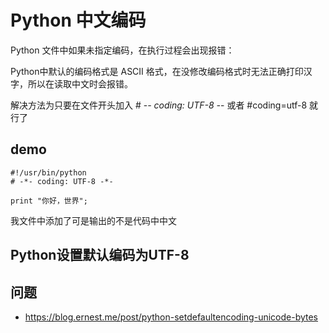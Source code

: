 # Python 中文编码

Python 文件中如果未指定编码，在执行过程会出现报错：

Python中默认的编码格式是 ASCII 格式，在没修改编码格式时无法正确打印汉字，所以在读取中文时会报错。

解决方法为只要在文件开头加入 # -*- coding: UTF-8 -*- 或者 #coding=utf-8 就行了


## demo

```
#!/usr/bin/python
# -*- coding: UTF-8 -*-
 
print "你好，世界";
```


我文件中添加了可是输出的不是代码中中文

## Python设置默认编码为UTF-8






## 问题
- https://blog.ernest.me/post/python-setdefaultencoding-unicode-bytes
